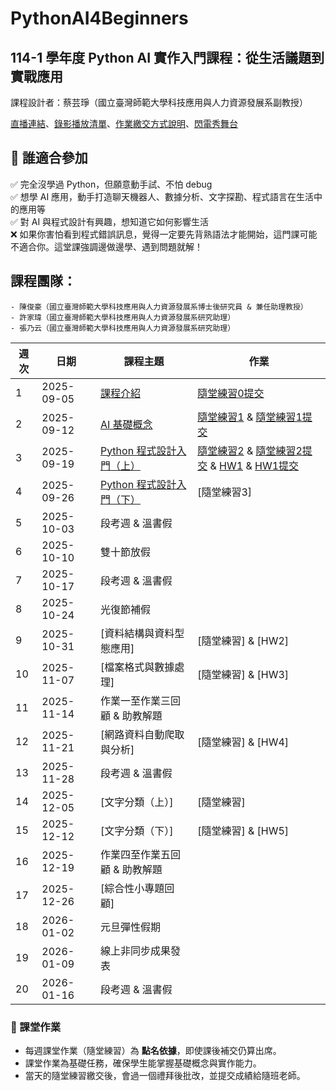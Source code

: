 # PythonAI4Beginners
## 114-1 學年度 Python AI 實作入門課程：從生活議題到實戰應用

課程設計者：蔡芸琤（國立臺灣師範大學科技應用與人力資源發展系副教授）

[直播連結](https://www.youtube.com/@peculab/streams)、[錄影播放清單](https://youtube.com/playlist?list=PLH3VeiMX0ckjGmwvkev5HFB91HCLrDb4z&si=hljowowf9tYkEV1e)、[作業繳交方式說明](https://youtu.be/b3-p5Iny39g?si=WGis-FMhOy5q8Pct)、[閃電秀舞台](https://meet.google.com/tyt-yhzm-bui)

## 📌 誰適合參加

✅ 完全沒學過 Python，但願意動手試、不怕 debug  
✅ 想學 AI 應用，動手打造聊天機器人、數據分析、文字探勘、程式語言在生活中的應用等  
✅ 對 AI 與程式設計有興趣，想知道它如何影響生活  
❌ 如果你害怕看到程式錯誤訊息，覺得一定要先背熟語法才能開始，這門課可能不適合你。這堂課強調邊做邊學、遇到問題就解！

## 課程團隊：

    - 陳俊豪（國立臺灣師範大學科技應用與人力資源發展系博士後研究員 & 兼任助理教授）
    - 許家瑋（國立臺灣師範大學科技應用與人力資源發展系研究助理）
    - 張乃云（國立臺灣師範大學科技應用與人力資源發展系研究助理）

| 週次 | 日期       | 課程主題         | 作業 |
|------|------------|------------------|------|
| 1    | 2025-09-05 | [課程介紹](https://docs.google.com/presentation/d/16hMI3MptDy2___5dlz1ZbIaNevPkrWzw2xfLREFp5Sk/edit?usp=sharing)        | [隨堂練習0提交](https://forms.gle/AR8Y8kvBzk7Y5Uyi8) |
| 2    | 2025-09-12 | [AI 基礎概念](https://github.com/peculab/PythonAI4Beginners/blob/main/%E7%AC%AC%E4%BA%8C%E9%80%B1_AI_%E5%9F%BA%E7%A4%8E%E6%A6%82%E5%BF%B5.ipynb)     | [隨堂練習1](https://github.com/peculab/PythonAI4Beginners/blob/main/%E9%9A%A8%E5%A0%82%E7%B7%B4%E7%BF%921(%E6%87%89%E7%94%A8%E9%A1%8C).pdf) & [隨堂練習1提交](https://docs.google.com/forms/d/e/1FAIpQLSd7ZC7PGBDxc9fsFomc2Ge1m48AtUVIQYx3q03VDASmLZ-A7g/viewform) |
| 3    | 2025-09-19 | [Python 程式設計入門（上）](https://github.com/peculab/PythonAI4Beginners/blob/main/%E7%AC%AC%E4%B8%89%E9%80%B1_%E8%81%8A%E5%A4%A9%E6%A9%9F%E5%99%A8%E4%BA%BA_Part1.ipynb) | [隨堂練習2](https://github.com/peculab/PythonAI4Beginners/blob/main/%E9%9A%A8%E5%A0%82%E7%B7%B4%E7%BF%922.pdf) & [隨堂練習2提交](https://docs.google.com/forms/d/e/1FAIpQLScwkUHB-coyeFOeKCkxZuck785ZAoFtOPqfq_Js_GLtRIOteA/viewform) & [HW1](https://github.com/peculab/PythonAI4Beginners/blob/main/homeworks/1141%E7%AC%AC%E4%B8%80%E6%AC%A1%E4%BD%9C%E6%A5%AD.pdf) & [HW1提交](https://docs.google.com/forms/d/e/1FAIpQLSfvBUQcl8YArkjyaABcohDuJ-MUn_Ydbg1PNFnG1JVkAyuxLw/viewform) |
| 4    | 2025-09-26 | [Python 程式設計入門（下）](https://github.com/peculab/PythonAI4Beginners/blob/main/%E7%AC%AC%E5%9B%9B%E9%80%B1_%E8%81%8A%E5%A4%A9%E6%A9%9F%E5%99%A8%E4%BA%BA_Part2.ipynb) | [隨堂練習3] |
| 5    | 2025-10-03 | 段考週 & 溫書假  |
| 6    | 2025-10-10 | 雙十節放假       |
| 7    | 2025-10-17 | 段考週 & 溫書假  |
| 8    | 2025-10-24 | 光復節補假       |
| 9    | 2025-10-31 | [資料結構與資料型態應用] | [隨堂練習] & [HW2] |
| 10   | 2025-11-07 | [檔案格式與數據處理] | [隨堂練習] & [HW3] |
| 11   | 2025-11-14 | 作業一至作業三回顧 & 助教解題 |
| 12   | 2025-11-21 | [網路資料自動爬取與分析] | [隨堂練習] & [HW4] |
| 13   | 2025-11-28 | 段考週 & 溫書假  | |
| 14   | 2025-12-05 | [文字分類（上）] | [隨堂練習] |
| 15   | 2025-12-12 | [文字分類（下）] | [隨堂練習] & [HW5] |
| 16   | 2025-12-19 | 作業四至作業五回顧 & 助教解題 | |
| 17   | 2025-12-26 | [綜合性小專題回顧] | |
| 18   | 2026-01-02 | 元旦彈性假期     | |
| 19   | 2026-01-09 | 線上非同步成果發表| |
| 20   | 2026-01-16 | 段考週 & 溫書假  | |

### 🔹 課堂作業
- 每週課堂作業（隨堂練習）為 **點名依據**，即使課後補交仍算出席。
- 課堂作業為基礎任務，確保學生能掌握基礎概念與實作能力。
- 當天的隨堂練習繳交後，會過一個禮拜後批改，並提交成績給隨班老師。
